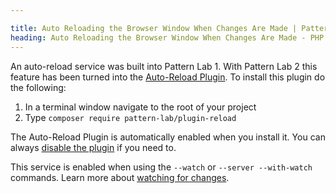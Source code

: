 ```yaml
---

title: Auto Reloading the Browser Window When Changes Are Made | Pattern Lab
heading: Auto Reloading the Browser Window When Changes Are Made - PHP
---
```


An auto-reload service was built into Pattern Lab 1. With Pattern Lab 2 this feature has been turned into the [Auto-Reload Plugin](https://github.com/pattern-lab/plugin-php-reload). To install this plugin do the following:

1. In a terminal window navigate to the root of your project
2. Type `composer require pattern-lab/plugin-reload`

The Auto-Reload Plugin is automatically enabled when you install it. You can always [disable the plugin](https://github.com/pattern-lab/plugin-php-reload#disabling-the-plugin) if you need to.

This service is enabled when using the `--watch` or `--server --with-watch` commands. Learn more about [watching for changes](/docs/advanced-auto-regenerate.html).

